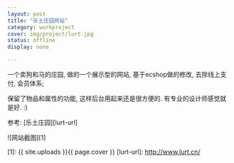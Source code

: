 ```yaml
---
layout: post 
title: "乐土庄园网站"
category: workproject
cover: img/project/lurt.jpg
status: offline
display: none

---
```



一个卖狗和马的庄园, 做的一个展示型的网站, 基于ecshop做的修改, 去除线上支付, 会员体系;

保留了物品和属性的功能, 这样后台用起来还是很方便的. 有专业的设计师感觉就是好. :)

参考: [乐土庄园][lurt-url]

![网站截图][1]


  [1]: {{ site.uploads }}{{ page.cover }}
  [lurt-url]: http://www.lurt.cn/

